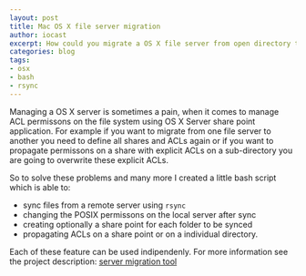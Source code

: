 ```yaml
---
layout: post
title: Mac OS X file server migration
author: iocast
excerpt: How could you migrate a OS X file server from open directory to Microsoft's active directory using rsync and other bash commands.
categories: blog
tags:
- osx
- bash
- rsync
---
```


Managing a OS X server is sometimes a pain, when it comes to manage ACL permissons on the file system using OS X Server share point application. For example if you want to migrate from one file server to another you need to define all shares and ACLs again or if you want to propagate permissons on a share with explicit ACLs on a sub-directory you are going to overwrite these explicit ACLs.

So to solve these problems and many more I created a little bash script which is able to:

* sync files from a remote server using ```rsync```
* changing the POSIX permissons on the local server after sync
* creating optionally a share point for each folder to be synced
* propagating ACLs on a share point or on a individual directory.

Each of these feature can be used indipendenly. For more information see the project description: [server migration tool](/projects/file-server-migration.html)

